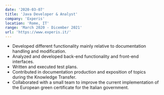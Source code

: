 ```yaml
---
date: '2020-03-07'
title: 'Java Developer & Analyst'
company: 'Experis'
location: 'Rome, IT'
range: 'March 2020 - Dicember 2021'
url: 'https://www.experis.it/'
---
```


- Developed different functionality mainly relative to documentation handling and modification.
- Analyzed and developed back-end functionality and front-end interfaces.
- Written and executed test plans.
- Contributed in documentation production and exposition of topics during the Knowledge Transfer.
- Collaborated with a small team to improve the current implementation of the European green certificate for the Italian government.
